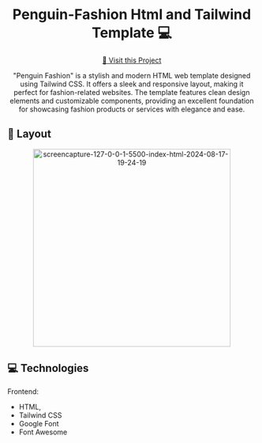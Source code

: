                   
 
<h1 align="center" style="font-weight: bold;">Penguin-Fashion Html and Tailwind Template 💻</h1>

<p align="center">
<a href="https://rehan606.github.io/Penguin-Fashion-Using-Tailwind/">📱 Visit this Project</a>
</p>

<p align="center">"Penguin Fashion" is a stylish and modern HTML web template designed using Tailwind CSS. It offers a sleek and responsive layout, making it perfect for fashion-related websites. The template features clean design elements and customizable components, providing an excellent foundation for showcasing fashion products or services with elegance and ease.</p>

 
<h2 id="layout">🎨 Layout</h2>

<p align="center">
<img src="https://i.ibb.co/R2FLpW3/screencapture-127-0-0-1-5500-index-html-2024-08-17-19-24-19.png" alt="screencapture-127-0-0-1-5500-index-html-2024-08-17-19-24-19" border="0" width="400px">

</p>
 
<h2 id="technologies">💻 Technologies</h2>

Frontend: 
- HTML, 
- Tailwind CSS
- Google Font
- Font Awesome 
